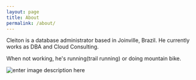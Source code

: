 ```yaml
---
layout: page
title: About
permalink: /about/
---
```


Cleiton is a database administrator based in Joinville, Brazil. He currently works as DBA and Cloud Consulting.

When not working, he's running(trail running) or doing mountain bike.

![enter image description here](https://fbcdn-sphotos-a-a.akamaihd.net/hphotos-ak-xtf1/t31.0-8/10365352_10202292044129556_5943786993093771034_o.jpg)
